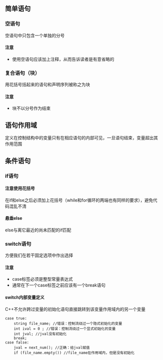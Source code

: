 ## 简单语句

### 空语句
空语句中只包含一个单独的分号

#### 注意
- 使用空语句应该加上注释，从而告诉读者是有意省略的

### 复合语句（块）

用花括号括起来的语句和声明序列被称之为块

#### 注意
- 块不以分号作为结束

## 语句作用域

定义在控制结构中的变量只有在相应语句的内部可见，一旦语句结束，变量超出其作用范围

## 条件语句

### if语句
#### 注意使用花括号

在if和else之后必须加上花括号（while和for循环的两端也有同样的要求），避免代码混乱不清

#### 悬垂else
else与离它最近的尚未匹配的if匹配

### switch语句

方便我们在若干固定选项中作出选择

#### 注意
- case标签必须是整型常量表达式
- 通常在下一个case标签之前应该有一个break语句

#### switch内部变量定义

C++不允许跨过变量的初始化语句直接跳转到该变量作用域内的另一个变量

```
case true:
    string file_name; //错误：控制流绕过一个隐式初始化的变量
    int ival = 0 ; //错误：控制流绕过一个显式初始化的变量
    int jval; //jval没有初始化
    break;
case false:
    jval = next_num(); //正确：给jval赋值
    if (file_name.empty()) //file_name在作用域内，但是没有初始化
```
